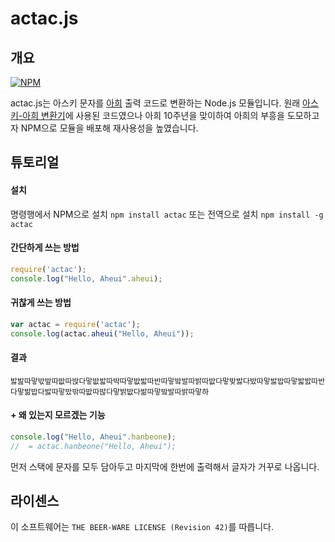 # actac.js
## 개요
[![NPM](https://nodei.co/npm/actac.png?compact=true)](https://nodei.co/npm/actac/)

actac.js는 아스키 문자를 [아희](https://aheui.github.io) 출력 코드로 변환하는 Node.js 모듈입니다.
원래 [아스키-아희 변환기](http://asciitoaheui.herokuapp.com)에 사용된 코드였으나 
아희 10주년을 맞이하여 아희의 부흥을 도모하고자 NPM으로 모듈을 배포해 재사용성을 높였습니다.


## 튜토리얼
#### 설치
명령행에서 NPM으로 설치 `npm install actac`
또는 전역으로 설치 `npm install -g actac`

#### 간단하게 쓰는 방법
```js
require('actac');
console.log("Hello, Aheui".aheui);
```

#### 귀찮게 쓰는 방법
```js
var actac = require('actac');
console.log(actac.aheui("Hello, Aheui"));
```

#### 결과
```
밣밢따맣밗밮따밦따밙다맣밦밟따박따맣밦밟따반따맣밬발따밝따밦다맣밪밣다밨따맣밣밥따맣밟밠따반다맣밞밥다밣따맣밨밖따밦따밚다맣밝밦다밞따맣밬발따밝따맣하
```

#### + 왜 있는지 모르겠는 기능
```js
console.log("Hello, Aheui".hanbeone);
//  = actac.hanbeone("Hello, Aheui");
```
먼저 스택에 문자를 모두 담아두고 마지막에 한번에 출력해서 글자가 거꾸로 나옵니다.


## 라이센스
이 소프트웨어는 `THE BEER-WARE LICENSE (Revision 42)`를 따릅니다.
